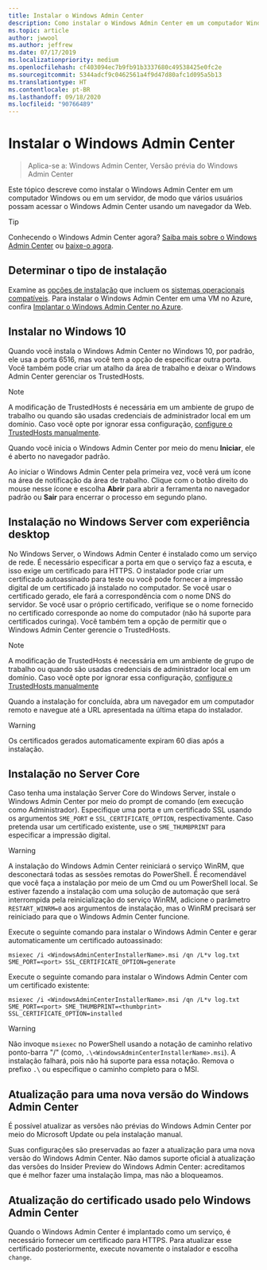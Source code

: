 ```yaml
---
title: Instalar o Windows Admin Center
description: Como instalar o Windows Admin Center em um computador Windows ou em um servidor, de modo que vários usuários possam acessar o Windows Admin Center usando um navegador da Web.
ms.topic: article
author: jwwool
ms.author: jeffrew
ms.date: 07/17/2019
ms.localizationpriority: medium
ms.openlocfilehash: cf403094ec7b9fb91b3337680c49538425e0fc2e
ms.sourcegitcommit: 5344adcf9c0462561a4f9d47d80afc1d095a5b13
ms.translationtype: HT
ms.contentlocale: pt-BR
ms.lasthandoff: 09/18/2020
ms.locfileid: "90766489"
---
```

# <a name="install-windows-admin-center"></a>Instalar o Windows Admin Center

> Aplica-se a: Windows Admin Center, Versão prévia do Windows Admin Center

Este tópico descreve como instalar o Windows Admin Center em um computador Windows ou em um servidor, de modo que vários usuários possam acessar o Windows Admin Center usando um navegador da Web.

> [!Tip]
> Conhecendo o Windows Admin Center agora?
> [Saiba mais sobre o Windows Admin Center](../overview.md) ou [baixe-o agora](../overview.md).

## <a name="determine-your-installation-type"></a>Determinar o tipo de instalação

Examine as [opções de instalação](../plan/installation-options.md) que incluem os [sistemas operacionais compatíveis](../plan/installation-options.md#installation-supported-operating-systems). Para instalar o Windows Admin Center em uma VM no Azure, confira [Implantar o Windows Admin Center no Azure](../azure/deploy-wac-in-azure.md).

## <a name="install-on-windows-10"></a>Instalar no Windows 10

Quando você instala o Windows Admin Center no Windows 10, por padrão, ele usa a porta 6516, mas você tem a opção de especificar outra porta. Você também pode criar um atalho da área de trabalho e deixar o Windows Admin Center gerenciar os TrustedHosts.

> [!NOTE]
> A modificação de TrustedHosts é necessária em um ambiente de grupo de trabalho ou quando são usadas credenciais de administrador local em um domínio. Caso você opte por ignorar essa configuração, [configure o TrustedHosts manualmente](../support/troubleshooting.md#configure-trustedhosts).

Quando você inicia o Windows Admin Center por meio do menu **Iniciar**, ele é aberto no navegador padrão.

Ao iniciar o Windows Admin Center pela primeira vez, você verá um ícone na área de notificação da área de trabalho. Clique com o botão direito do mouse nesse ícone e escolha **Abrir** para abrir a ferramenta no navegador padrão ou **Sair** para encerrar o processo em segundo plano.

## <a name="install-on-windows-server-with-desktop-experience"></a>Instalação no Windows Server com experiência desktop

No Windows Server, o Windows Admin Center é instalado como um serviço de rede. É necessário especificar a porta em que o serviço faz a escuta, e isso exige um certificado para HTTPS. O instalador pode criar um certificado autoassinado para teste ou você pode fornecer a impressão digital de um certificado já instalado no computador. Se você usar o certificado gerado, ele fará a correspondência com o nome DNS do servidor. Se você usar o próprio certificado, verifique se o nome fornecido no certificado corresponde ao nome do computador (não há suporte para certificados curinga). Você também tem a opção de permitir que o Windows Admin Center gerencie o TrustedHosts.

> [!NOTE]
> A modificação de TrustedHosts é necessária em um ambiente de grupo de trabalho ou quando são usadas credenciais de administrador local em um domínio. Caso você opte por ignorar essa configuração, [configure o TrustedHosts manualmente](../support/troubleshooting.md#configure-trustedhosts)

Quando a instalação for concluída, abra um navegador em um computador remoto e navegue até a URL apresentada na última etapa do instalador.

> [!WARNING]
> Os certificados gerados automaticamente expiram 60 dias após a instalação.

## <a name="install-on-server-core"></a>Instalação no Server Core

Caso tenha uma instalação Server Core do Windows Server, instale o Windows Admin Center por meio do prompt de comando (em execução como Administrador). Especifique uma porta e um certificado SSL usando os argumentos `SME_PORT` e `SSL_CERTIFICATE_OPTION`, respectivamente. Caso pretenda usar um certificado existente, use o `SME_THUMBPRINT` para especificar a impressão digital.

> [!WARNING]
> A instalação do Windows Admin Center reiniciará o serviço WinRM, que desconectará todas as sessões remotas do PowerShell. É recomendável que você faça a instalação por meio de um Cmd ou um PowerShell local. Se estiver fazendo a instalação com uma solução de automação que será interrompida pela reinicialização do serviço WinRM, adicione o parâmetro ```RESTART_WINRM=0``` aos argumentos de instalação, mas o WinRM precisará ser reiniciado para que o Windows Admin Center funcione.

Execute o seguinte comando para instalar o Windows Admin Center e gerar automaticamente um certificado autoassinado:

```
msiexec /i <WindowsAdminCenterInstallerName>.msi /qn /L*v log.txt SME_PORT=<port> SSL_CERTIFICATE_OPTION=generate
```

Execute o seguinte comando para instalar o Windows Admin Center com um certificado existente:

```
msiexec /i <WindowsAdminCenterInstallerName>.msi /qn /L*v log.txt SME_PORT=<port> SME_THUMBPRINT=<thumbprint> SSL_CERTIFICATE_OPTION=installed
```

> [!WARNING]
> Não invoque `msiexec` no PowerShell usando a notação de caminho relativo ponto-barra "/" (como, `.\<WindowsAdminCenterInstallerName>.msi`). A instalação falhará, pois não há suporte para essa notação. Remova o prefixo `.\` ou especifique o caminho completo para o MSI.

## <a name="upgrading-to-a-new-version-of-windows-admin-center"></a>Atualização para uma nova versão do Windows Admin Center

É possível atualizar as versões não prévias do Windows Admin Center por meio do Microsoft Update ou pela instalação manual.

Suas configurações são preservadas ao fazer a atualização para uma nova versão do Windows Admin Center. Não damos suporte oficial à atualização das versões do Insider Preview do Windows Admin Center: acreditamos que é melhor fazer uma instalação limpa, mas não a bloqueamos.

## <a name="updating-the-certificate-used-by-windows-admin-center"></a>Atualização do certificado usado pelo Windows Admin Center

Quando o Windows Admin Center é implantado como um serviço, é necessário fornecer um certificado para HTTPS. Para atualizar esse certificado posteriormente, execute novamente o instalador e escolha ```change```.
